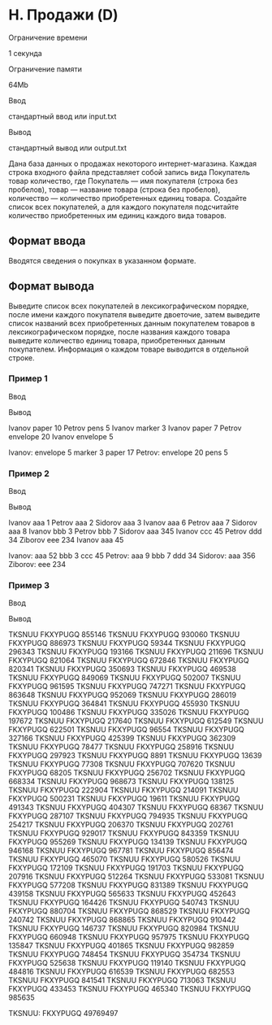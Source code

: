 H. Продажи (D)
==============

Ограничение времени

1 секунда

Ограничение памяти

64Mb

Ввод

стандартный ввод или input.txt

Вывод

стандартный вывод или output.txt

Дана база данных о продажах некоторого интернет-магазина. Каждая строка входного файла представляет собой запись вида Покупатель товар количество, где Покупатель — имя покупателя (строка без пробелов), товар — название товара (строка без пробелов), количество — количество приобретенных единиц товара. Создайте список всех покупателей, а для каждого покупателя подсчитайте количество приобретенных им единиц каждого вида товаров.

Формат ввода
------------

Вводятся сведения о покупках в указанном формате.

Формат вывода
-------------

Выведите список всех покупателей в лексикографическом порядке, после имени каждого покупателя выведите двоеточие, затем выведите список названий всех приобретенных данным покупателем товаров в лексикографическом порядке, после названия каждого товара выведите количество единиц товара, приобретенных данным покупателем. Информация о каждом товаре выводится в отдельной строке.

### Пример 1

Ввод

Вывод

Ivanov paper 10
Petrov pens 5
Ivanov marker 3
Ivanov paper 7
Petrov envelope 20
Ivanov envelope 5

Ivanov:
envelope 5
marker 3
paper 17
Petrov:
envelope 20
pens 5

### Пример 2

Ввод

Вывод

Ivanov aaa 1
Petrov aaa 2
Sidorov aaa 3
Ivanov aaa 6
Petrov aaa 7
Sidorov aaa 8
Ivanov bbb 3
Petrov bbb 7
Sidorov aaa 345
Ivanov ccc 45
Petrov ddd 34
Ziborov eee 234
Ivanov aaa 45

Ivanov:
aaa 52
bbb 3
ccc 45
Petrov:
aaa 9
bbb 7
ddd 34
Sidorov:
aaa 356
Ziborov:
eee 234

### Пример 3

Ввод

Вывод

TKSNUU FKXYPUGQ 855146
TKSNUU FKXYPUGQ 930060
TKSNUU FKXYPUGQ 886973
TKSNUU FKXYPUGQ 59344
TKSNUU FKXYPUGQ 296343
TKSNUU FKXYPUGQ 193166
TKSNUU FKXYPUGQ 211696
TKSNUU FKXYPUGQ 821064
TKSNUU FKXYPUGQ 672846
TKSNUU FKXYPUGQ 820341
TKSNUU FKXYPUGQ 350693
TKSNUU FKXYPUGQ 469538
TKSNUU FKXYPUGQ 849069
TKSNUU FKXYPUGQ 502007
TKSNUU FKXYPUGQ 961595
TKSNUU FKXYPUGQ 747271
TKSNUU FKXYPUGQ 863648
TKSNUU FKXYPUGQ 952069
TKSNUU FKXYPUGQ 286019
TKSNUU FKXYPUGQ 364841
TKSNUU FKXYPUGQ 455930
TKSNUU FKXYPUGQ 100486
TKSNUU FKXYPUGQ 335026
TKSNUU FKXYPUGQ 197672
TKSNUU FKXYPUGQ 217640
TKSNUU FKXYPUGQ 612549
TKSNUU FKXYPUGQ 622501
TKSNUU FKXYPUGQ 96554
TKSNUU FKXYPUGQ 327166
TKSNUU FKXYPUGQ 425399
TKSNUU FKXYPUGQ 362309
TKSNUU FKXYPUGQ 78477
TKSNUU FKXYPUGQ 258916
TKSNUU FKXYPUGQ 297923
TKSNUU FKXYPUGQ 8891
TKSNUU FKXYPUGQ 13639
TKSNUU FKXYPUGQ 77308
TKSNUU FKXYPUGQ 707620
TKSNUU FKXYPUGQ 68205
TKSNUU FKXYPUGQ 256702
TKSNUU FKXYPUGQ 668334
TKSNUU FKXYPUGQ 968673
TKSNUU FKXYPUGQ 138125
TKSNUU FKXYPUGQ 222904
TKSNUU FKXYPUGQ 214091
TKSNUU FKXYPUGQ 500231
TKSNUU FKXYPUGQ 19611
TKSNUU FKXYPUGQ 491343
TKSNUU FKXYPUGQ 404307
TKSNUU FKXYPUGQ 68367
TKSNUU FKXYPUGQ 287107
TKSNUU FKXYPUGQ 794935
TKSNUU FKXYPUGQ 254217
TKSNUU FKXYPUGQ 206370
TKSNUU FKXYPUGQ 202761
TKSNUU FKXYPUGQ 929017
TKSNUU FKXYPUGQ 843359
TKSNUU FKXYPUGQ 955269
TKSNUU FKXYPUGQ 134139
TKSNUU FKXYPUGQ 946168
TKSNUU FKXYPUGQ 967781
TKSNUU FKXYPUGQ 856474
TKSNUU FKXYPUGQ 465070
TKSNUU FKXYPUGQ 580526
TKSNUU FKXYPUGQ 172109
TKSNUU FKXYPUGQ 191703
TKSNUU FKXYPUGQ 207916
TKSNUU FKXYPUGQ 512264
TKSNUU FKXYPUGQ 533081
TKSNUU FKXYPUGQ 577208
TKSNUU FKXYPUGQ 831389
TKSNUU FKXYPUGQ 439158
TKSNUU FKXYPUGQ 565633
TKSNUU FKXYPUGQ 452643
TKSNUU FKXYPUGQ 164426
TKSNUU FKXYPUGQ 540743
TKSNUU FKXYPUGQ 880704
TKSNUU FKXYPUGQ 868529
TKSNUU FKXYPUGQ 240742
TKSNUU FKXYPUGQ 868865
TKSNUU FKXYPUGQ 910442
TKSNUU FKXYPUGQ 146737
TKSNUU FKXYPUGQ 820984
TKSNUU FKXYPUGQ 660948
TKSNUU FKXYPUGQ 957975
TKSNUU FKXYPUGQ 135847
TKSNUU FKXYPUGQ 401865
TKSNUU FKXYPUGQ 982859
TKSNUU FKXYPUGQ 748454
TKSNUU FKXYPUGQ 354734
TKSNUU FKXYPUGQ 525638
TKSNUU FKXYPUGQ 119140
TKSNUU FKXYPUGQ 484816
TKSNUU FKXYPUGQ 616539
TKSNUU FKXYPUGQ 682553
TKSNUU FKXYPUGQ 841541
TKSNUU FKXYPUGQ 713063
TKSNUU FKXYPUGQ 433453
TKSNUU FKXYPUGQ 465340
TKSNUU FKXYPUGQ 985635

TKSNUU:
FKXYPUGQ 49769497
